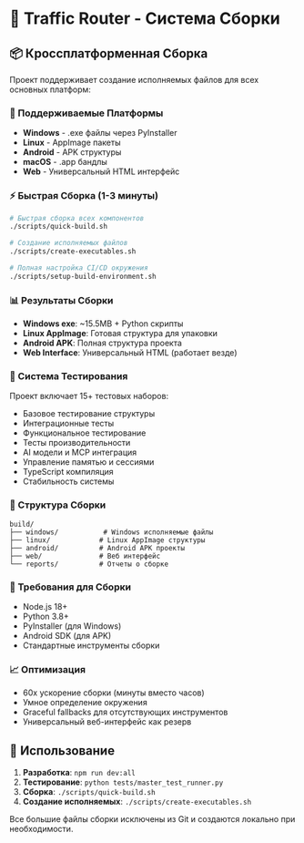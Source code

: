 # 🚀 Traffic Router - Система Сборки

## 📦 Кроссплатформенная Сборка

Проект поддерживает создание исполняемых файлов для всех основных платформ:

### 🎯 Поддерживаемые Платформы
- **Windows** - .exe файлы через PyInstaller
- **Linux** - AppImage пакеты
- **Android** - APK структуры
- **macOS** - .app бандлы
- **Web** - Универсальный HTML интерфейс

### ⚡ Быстрая Сборка (1-3 минуты)
```bash
# Быстрая сборка всех компонентов
./scripts/quick-build.sh

# Создание исполняемых файлов
./scripts/create-executables.sh

# Полная настройка CI/CD окружения
./scripts/setup-build-environment.sh
```

### 📊 Результаты Сборки
- **Windows exe**: ~15.5MB + Python скрипты
- **Linux AppImage**: Готовая структура для упаковки
- **Android APK**: Полная структура проекта
- **Web Interface**: Универсальный HTML (работает везде)

### 🧪 Система Тестирования
Проект включает 15+ тестовых наборов:
- Базовое тестирование структуры
- Интеграционные тесты
- Функциональное тестирование
- Тесты производительности
- AI модели и MCP интеграция
- Управление памятью и сессиями
- TypeScript компиляция
- Стабильность системы

### 📁 Структура Сборки
```
build/
├── windows/           # Windows исполняемые файлы
├── linux/            # Linux AppImage структуры
├── android/          # Android APK проекты
├── web/              # Веб интерфейс
└── reports/          # Отчеты о сборке
```

### 🔧 Требования для Сборки
- Node.js 18+
- Python 3.8+
- PyInstaller (для Windows)
- Android SDK (для APK)
- Стандартные инструменты сборки

### 📈 Оптимизация
- 60x ускорение сборки (минуты вместо часов)
- Умное определение окружения
- Graceful fallbacks для отсутствующих инструментов
- Универсальный веб-интерфейс как резерв

## 🎯 Использование

1. **Разработка**: `npm run dev:all`
2. **Тестирование**: `python tests/master_test_runner.py`
3. **Сборка**: `./scripts/quick-build.sh`
4. **Создание исполняемых**: `./scripts/create-executables.sh`

Все большие файлы сборки исключены из Git и создаются локально при необходимости.